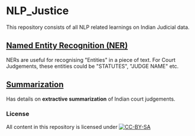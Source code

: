 # NLP_Justice
This repository consists of all NLP related learnings on Indian Judicial data.

## [Named Entity Recognition (NER)](https://github.com/CivicDataLab/NLP_Justice/tree/main/NER)
NERs are useful for recognising "Entities" in a piece of text. For Court Judgements, these entities could be "STATUTES", "JUDGE NAME" etc.

## [Summarization](https://github.com/CivicDataLab/NLP_Justice/tree/main/Summarization)
Has details on **extractive summarization** of Indian court judgements.

### License
All content in this repository is licensed under
[![CC-BY-SA](https://i.creativecommons.org/l/by-sa/4.0/88x31.png)](LICENSE.md)
